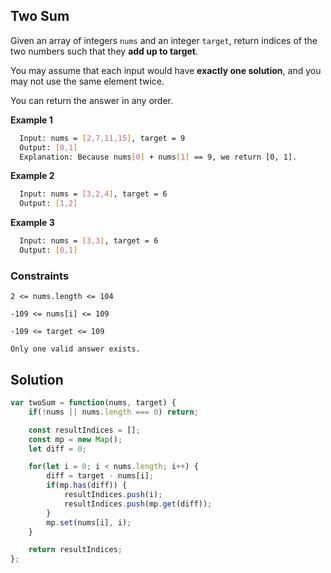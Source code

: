 
## Two Sum

Given an array of integers ```nums``` and an integer ```target```, return indices of the two numbers such that they **add up to target**.

You may assume that each input would have **exactly one solution**, and you may not use the same element twice.

You can return the answer in any order.




**Example 1**
```bash
  Input: nums = [2,7,11,15], target = 9
  Output: [0,1]
  Explanation: Because nums[0] + nums[1] == 9, we return [0, 1].
```
**Example 2**
```bash
  Input: nums = [3,2,4], target = 6
  Output: [1,2]
```
**Example 3**
```bash
  Input: nums = [3,3], target = 6
  Output: [0,1]
```
    
### Constraints

```2 <= nums.length <= 104```

```-109 <= nums[i] <= 109```

```-109 <= target <= 109```

```Only one valid answer exists.```

## Solution

```javascript
var twoSum = function(nums, target) {
    if(!nums || nums.length === 0) return;

    const resultIndices = [];
    const mp = new Map();
    let diff = 0;

    for(let i = 0; i < nums.length; i++) {
        diff = target - nums[i];
        if(mp.has(diff)) {
            resultIndices.push(i);
            resultIndices.push(mp.get(diff));
        }
        mp.set(nums[i], i);
    }

    return resultIndices;
};
```
